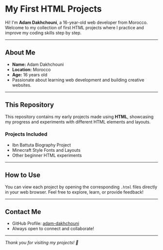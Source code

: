 # My First HTML Projects

Hi! I'm **Adam Dakhchouni**, a 16-year-old web developer from Morocco.  
Welcome to my collection of first HTML projects where I practice and improve my coding skills step by step.

---

## About Me

- **Name:** Adam Dakhchouni  
- **Location:** Morocco  
- **Age:** 16 years old  
- Passionate about learning web development and building creative websites.

---

## This Repository

This repository contains my early projects made using **HTML**, showcasing my progress and experiments with different HTML elements and layouts.

### Projects Included

- Ibn Battuta Biography Project  
- Minecraft Style Fonts and Layouts  
- Other beginner HTML experiments  


---

## How to Use

You can view each project by opening the corresponding `.html` files directly in your web browser. Feel free to explore, learn, or provide feedback!

---

## Contact Me

- GitHub Profile: [adam-dakhchouni](https://github.com/adam-dakhchouni)  
- Always open to connect and collaborate!

---

*Thank you for visiting my projects! 🚀*
